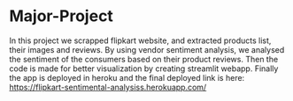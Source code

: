 # Major-Project

In this project we scrapped flipkart website, and extracted products list, their images and reviews.
By using vendor sentiment analysis, we analysed the sentiment of the consumers based on their product reviews.
Then the code is made for better visualization by creating streamlit webapp.
Finally the app is deployed in heroku and the final deployed link is here:
https://flipkart-sentimental-analysiss.herokuapp.com/
